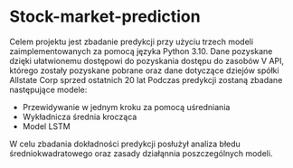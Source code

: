 # Stock-market-prediction
Celem projektu jest zbadanie predykcji przy użyciu trzech modeli zaimplementowanych za pomocą języka Python 3.10. Dane pozyskane dzięki ułatwionemu dostępowi do pozyskania dostępu do zasobów V API, którego zostały pozyskane pobrane oraz dane dotyczące dziejów spółki Allstate Corp sprzed ostatnich 20 lat Podczas predykcji zostaną zbadane następujące modele:
- Przewidywanie w jednym kroku za pomocą uśredniania
- Wykładnicza średnia krocząca
- Model LSTM

W celu zbadania dokładności predykcji posłużył analiza błedu średniokwadratowego oraz zasady działąnnia poszczególnych modeli.
